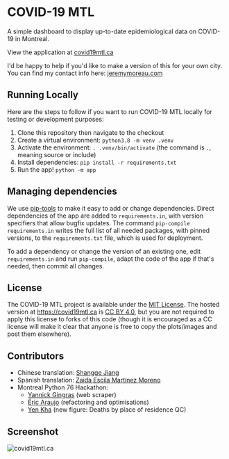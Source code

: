 COVID-19 MTL
============

A simple dashboard to display up-to-date epidemiological data on COVID-19 in Montreal.

View the application at [covid19mtl.ca](https://covid19mtl.ca/en)

I'd be happy to help if you'd like to make a version of this for your own city. You can find my contact info here: [jeremymoreau.com](https://jeremymoreau.com/)

## Running Locally

Here are the steps to follow if you want to run COVID-19 MTL locally for testing or development purposes:

1. Clone this repository then navigate to the checkout
2. Create a virtual environment: `python3.8 -m venv .venv`
3. Activate the environment: `. .venv/bin/activate` (the command is `.`, meaning source or include)
4. Install dependencies: `pip install -r requirements.txt`
5. Run the app!  `python -m app`

## Managing dependencies

We use [pip-tools](https://github.com/jazzband/pip-tools) to make it easy to add or
change dependencies.  Direct dependencies of the app are added to `requirements.in`,
with version specifiers that allow bugfix updates.  The command `pip-compile
requirements.in` writes the full list of all needed packages, with pinned versions,
to the `requirements.txt` file, which is used for deployment.

To add a dependency or change the version of an existing one, edit `requirements.in`
and run `pip-compile`, adapt the code of the app if that's needed, then commit all
changes.

## License

The COVID-19 MTL project is available under the [MIT License](https://github.com/jeremymoreau/covid19mtl/blob/master/LICENSE.txt). The hosted version at https://covid19mtl.ca is [CC BY 4.0](https://creativecommons.org/licenses/by/4.0/), but you are not required to apply this license to forks of this code (though it is encouraged as a CC license will make it clear that anyone is free to copy the plots/images and post them elsewhere).

## Contributors

- Chinese translation: [Shangge Jiang](https://ca.linkedin.com/in/shangge-vivien-jiang-83418a117)
- Spanish translation: [Zaida Escila Martínez Moreno](https://github.com/ZaidaEMtzMo)
- Montreal Python 76 Hackathon:
  - [Yannick Gingras](https://github.com/ygingras) (web scraper)
  - [Éric Araujo](https://github.com/merwok) (refactoring and optimisations)
  - [Yen Kha](https://github.com/yenk) (new figure: Deaths by place of residence QC)

## Screenshot

![covid19mtl.ca](https://user-images.githubusercontent.com/7446564/80046446-a25c9400-84d8-11ea-8063-c36921049d10.png)
